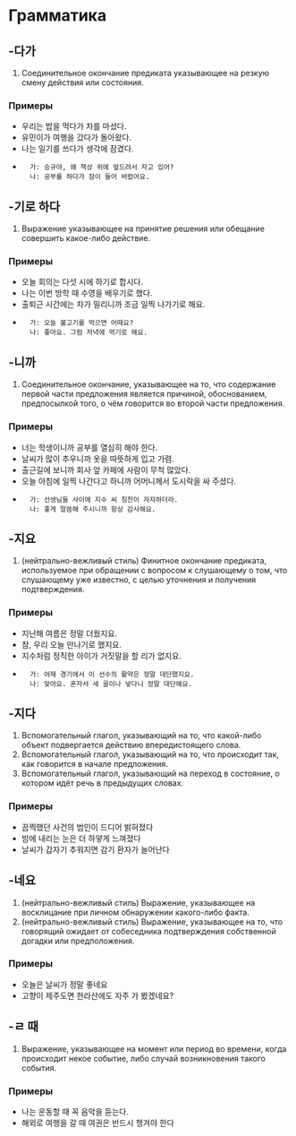 
# Грамматика

## -다가

1. Соединительное окончание предиката	указывающее на резкую смену действия или состояния.

### Примеры

- 우리는 밥을 먹다가 차를 마셨다.
- 유민이가 여행을 갔다가 돌아왔다.
- 나는 일기를 쓰다가 생각에 잠겼다.
- 
        가: 승규야, 왜 책상 위에 엎드려서 자고 있어?
        나: 공부를 하다가 잠이 들어 버렸어요.

## -기로 하다

1. Выражение	указывающее на принятие решения или обещание совершить какое-либо действие.

### Примеры

- 오늘 회의는 다섯 시에 하기로 합시다.
- 나는 이번 방학 때 수영을 배우기로 했다.
- 출퇴근 시간에는 차가 밀리니까 조금 일찍 나가기로 해요.
- 
        가: 오늘 불고기를 먹으면 어때요?
        나: 좋아요. 그럼 저녁에 먹기로 해요.

## -니까

1. Соединительное окончание, указывающее на то, что содержание первой части предложения является причиной, обоснованием, предпосылкой того, о чём говорится во второй части предложения.

### Примеры

- 너는 학생이니까 공부를 열심히 해야 한다.
- 날씨가 많이 추우니까 옷을 따뜻하게 입고 가렴.
- 출근길에 보니까 회사 앞 카페에 사람이 무척 많았다.
- 오늘 아침에 일찍 나간다고 하니까 어머니께서 도시락을 싸 주셨다.
- 
        가: 선생님들 사이에 지수 씨 칭찬이 자자하더라.
        나: 좋게 말씀해 주시니까 항상 감사해요.
    
## -지요

1. (нейтрально-вежливый стиль) Финитное окончание предиката, используемое при обращении с вопросом к слушающему о том, что слушающему уже известно, с целью уточнения и получения подтверждения.

### Примеры

- 지난해 여름은 정말 더웠지요.
- 참, 우리 오늘 만나기로 했지요.
- 지수처럼 정직한 아이가 거짓말을 할 리가 없지요.
- 
        가: 어제 경기에서 이 선수의 활약은 정말 대단했지요.
        나: 맞아요. 혼자서 세 골이나 넣다니 정말 대단해요.

## -지다

1. Вспомогательный глагол, указывающий на то, что какой-либо объект подвергается действию впередистоящего слова.
2. Вспомогательный глагол, указывающий на то, что происходит так, как говорится в начале предложения.
3. Вспомогательный глагол, указывающий на переход в состояние, о котором идёт речь в предыдущих словах.

### Примеры 

- 끔찍했던 사건의 범인이 드디어 밝혀졌다
- 밤에 내리는 눈은 더 하얗게 느껴졌다
- 날씨가 갑자기 추워지면 감기 환자가 늘어난다


## -네요

1. (нейтрально-вежливый стиль) Выражение, указывающее на восклицание при личном обнаружении какого-либо факта.
2. (нейтрально-вежливый стиль) Выражение, указывающее на то, что говорящий ожидает от собеседника подтверждения собственной догадки или предположения.

### Примеры 

- 오늘은 날씨가 정말 좋네요
- 고향이 제주도면 한라산에도 자주 가 봤겠네요?

## -ㄹ 때

1. Выражение, указывающее на момент или период во времени, когда происходит некое событие, либо случай возникновения такого события.

### Примеры 


- 나는 운동할 때 꼭 음악을 듣는다. 
- 해외로 여행을 갈 때 여권은 반드시 챙겨야 한다


